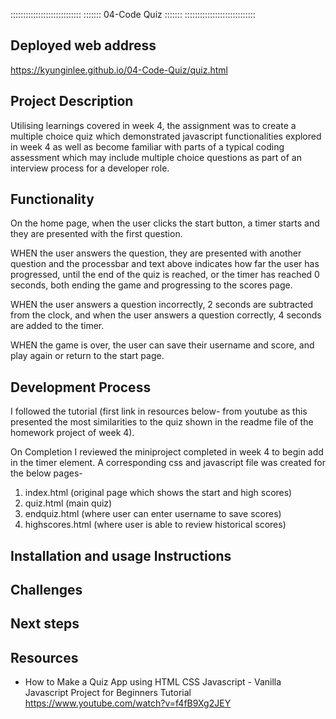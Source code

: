 ::::::::::::::::::::::::::::
::::::: 04-Code Quiz :::::::
::::::::::::::::::::::::::::

## Deployed web address 
https://kyunginlee.github.io/04-Code-Quiz/quiz.html

## Project Description
Utilising learnings covered in week 4, the assignment was to create a multiple choice quiz which demonstrated javascript functionalities explored in week 4 as well as become familiar with parts of a typical coding assessment which may include multiple choice questions as part of an interview process for a developer role.

## Functionality
On the home page, when the user clicks the start button, a timer starts and they are presented with the first question. 

WHEN the user answers the question, they are presented with another question and the processbar and text above indicates how far the user has progressed, until the end of the quiz is reached, or the timer has reached 0 seconds, both ending the game and progressing to the scores page.

WHEN the user answers a question incorrectly, 2 seconds are subtracted from the clock, and when the user answers a question correctly, 4 seconds are added to the timer.


WHEN the game is over, the user can save their username and score, and play again or return to the start page.


## Development Process

I followed the tutorial (first link in resources below- from youtube as this presented the most similarities to the quiz shown in the readme file of the homework project of week 4). 

On Completion I reviewed the miniproject completed in week 4 to begin add in the timer element. A corresponding css and javascript file was created for the below pages-
1) index.html (original page which shows the start and high scores)
2) quiz.html (main quiz)
3) endquiz.html (where user can enter username to save scores)
4) highscores.html (where user is able to review historical scores)

## Installation and usage Instructions

## Challenges


## Next steps

## Resources
* How to Make a Quiz App using HTML CSS Javascript - Vanilla Javascript Project for Beginners Tutorial https://www.youtube.com/watch?v=f4fB9Xg2JEY

